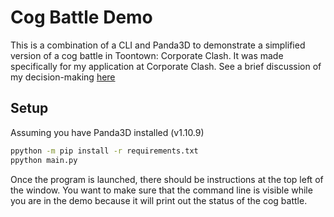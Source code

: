 # Cog Battle Demo

This is a combination of a CLI and Panda3D to demonstrate a simplified version
of a cog battle in Toontown: Corporate Clash. It was made specifically for my
application at Corporate Clash. See a brief discussion of my decision-making
[here](https://docs.google.com/document/d/1nT6WK9QgAp7n1AfU--tYC2WgN2l3kjmA7iVmj0qReGs/edit?usp=sharing)

## Setup

Assuming you have Panda3D installed (v1.10.9)
```bash
ppython -m pip install -r requirements.txt
ppython main.py
```

Once the program is launched, there should be instructions at the top left of
the window. You want to make sure that the command line is visible while you 
are in the demo because it will print out the status of the cog battle.
